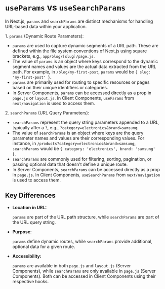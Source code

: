 # `useParams` vs `useSearchParams`

In Next.js, `params` and `searchParams` are distinct mechanisms for handling URL-based data within your application.

1\. `params` (Dynamic Route Parameters):

- `params` are used to capture dynamic segments of a URL path. These are defined within the file system conventions of Next.js using square brackets, e.g., `app/blog/[slug]/page.js`.
- The value of `params` is an object where keys correspond to the dynamic segment names and values are the actual data extracted from the URL path. For example, in `/blog/my-first-post`, `params` would be `{ slug: 'my-first-post' }`.
- `params` are primarily used for routing to specific resources or pages based on their unique identifiers or categories.
- In Server Components, `params` can be accessed directly as a prop in `page.js` or `layout.js`. In Client Components, `useParams` from `next/navigation` is used to access them.

2\. `searchParams` (URL Query Parameters):

- `searchParams` represent the query string parameters appended to a URL, typically after a `?`, e.g., `?category=electronics&brand=samsung`.
- The value of `searchParams` is an object where keys are the query parameter names and values are their corresponding values. For instance, in `/products?category=electronics&brand=samsung`, `searchParams` would be `{ category: 'electronics', brand: 'samsung' }`.
- `searchParams` are commonly used for filtering, sorting, pagination, or passing optional data that doesn't define a unique route.
- In Server Components, `searchParams` can be accessed directly as a prop in `page.js`. In Client Components, `useSearchParams` from `next/navigation` is used to access them.

## Key Differences

- **Location in URL:**

    `params` are part of the URL path structure, while `searchParams` are part of the URL query string.

- **Purpose:**

    `params` define dynamic routes, while `searchParams` provide additional, optional data for a given route.

- **Accessibility:**

    `params` are available in both `page.js` and `layout.js` (Server Components), while `searchParams` are only available in `page.js` (Server Components). Both can be accessed in Client Components using their respective hooks.
